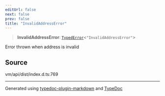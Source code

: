 ```yaml
---
editUrl: false
next: false
prev: false
title: "InvalidAddressError"
---
```


> **InvalidAddressError**: [`TypedError`](/generated/type-aliases/typederror/)\<`"InvalidAddressError"`\>

Error thrown when address is invalid

## Source

vm/api/dist/index.d.ts:769

***
Generated using [typedoc-plugin-markdown](https://www.npmjs.com/package/typedoc-plugin-markdown) and [TypeDoc](https://typedoc.org/)
